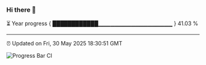 ### Hi there 👋

⏳ Year progress { ████████████▁▁▁▁▁▁▁▁▁▁▁▁▁▁▁▁▁▁ } 41.03 %

---

⏰ Updated on Fri, 30 May 2025 18:30:51 GMT

![Progress Bar CI](https://github.com/liununu/liununu/workflows/Progress%20Bar%20CI/badge.svg)

